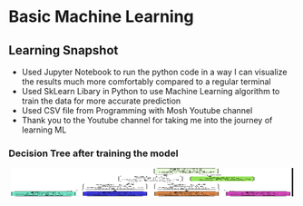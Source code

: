 # Basic Machine Learning

## Learning Snapshot
- Used Jupyter Notebook to run the python code in a way I can visualize the results much more comfortably compared to a regular terminal
- Used SkLearn Libary in Python to use Machine Learning algorithm to train the data for more accurate prediction
- Used CSV file from Programming with Mosh Youtube channel
- Thank you to the Youtube channel for taking me into the journey of learning ML
 
### Decision Tree after training the model
<p align="center">
    <img src="https://github.com/gyaltsentenzin/Basic-Machine-Learning/blob/main/DecisionTree.png" height="50" width="500" >
</p>
